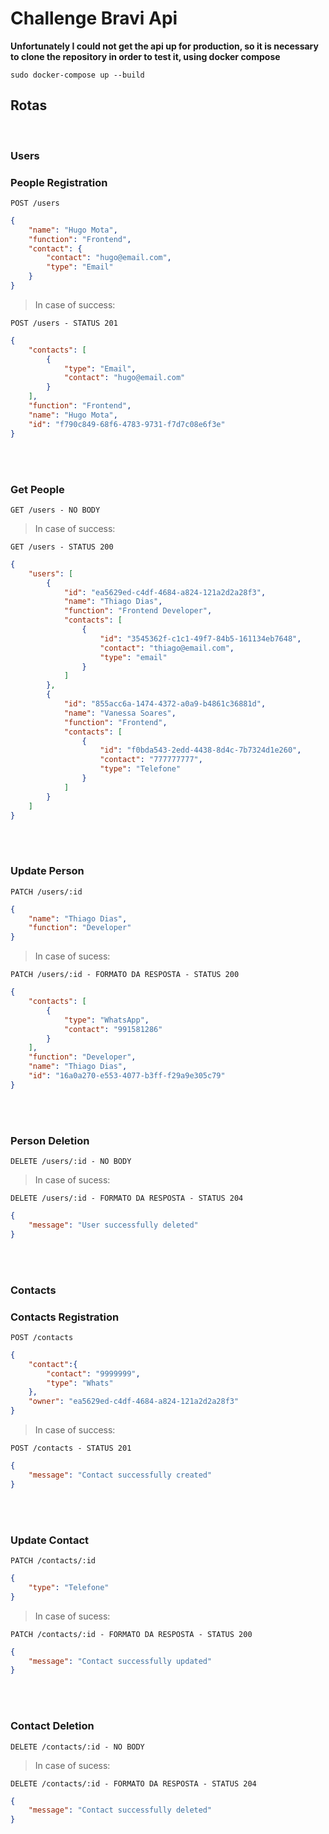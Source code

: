 # **Challenge Bravi Api**

**Unfortunately I could not get the api up for production, so it is necessary to clone the repository in order to test it, using docker compose**

```
sudo docker-compose up --build
```

## Rotas

</br>

### Users

<h3>People Registration</h3>

`POST /users`

```json
{
	"name": "Hugo Mota",
	"function": "Frontend",
	"contact": {
		"contact": "hugo@email.com",
		"type": "Email"
	}
}
```

> In case of success:

`POST /users - STATUS 201`

```json
{
	"contacts": [
		{
			"type": "Email",
			"contact": "hugo@email.com"
		}
	],
	"function": "Frontend",
	"name": "Hugo Mota",
	"id": "f790c849-68f6-4783-9731-f7d7c08e6f3e"
}
```

</br></br>

<h3>Get People</h3>

`GET /users - NO BODY`


> In case of success:

`GET /users - STATUS 200`

```json
{
	"users": [
		{
			"id": "ea5629ed-c4df-4684-a824-121a2d2a28f3",
			"name": "Thiago Dias",
			"function": "Frontend Developer",
			"contacts": [
				{
					"id": "3545362f-c1c1-49f7-84b5-161134eb7648",
					"contact": "thiago@email.com",
					"type": "email"
				}
			]
		},
		{
			"id": "855acc6a-1474-4372-a0a9-b4861c36881d",
			"name": "Vanessa Soares",
			"function": "Frontend",
			"contacts": [
				{
					"id": "f0bda543-2edd-4438-8d4c-7b7324d1e260",
					"contact": "777777777",
					"type": "Telefone"
				}
			]
		}
    ]
}
```

</br></br>

<h3>Update Person</h3>

`PATCH /users/:id`

```json
{
	"name": "Thiago Dias",
	"function": "Developer"
}
```

> In case of sucess:

`PATCH /users/:id - FORMATO DA RESPOSTA - STATUS 200`

```json
{
	"contacts": [
		{
			"type": "WhatsApp",
			"contact": "991581286"
		}
	],
	"function": "Developer",
	"name": "Thiago Dias",
	"id": "16a0a270-e553-4077-b3ff-f29a9e305c79"
}

```

<br></br>

<h3>Person Deletion</h3>

`DELETE /users/:id - NO BODY `

> In case of sucess:

`DELETE /users/:id - FORMATO DA RESPOSTA - STATUS 204`

```json
{
	"message": "User successfully deleted"
}
```

</br></br>

### Contacts

<h3>Contacts Registration</h3>

`POST /contacts`

```json
{
	"contact":{
		"contact": "9999999",
		"type": "Whats"
	},
	"owner": "ea5629ed-c4df-4684-a824-121a2d2a28f3"
}
```

> In case of success:

`POST /contacts - STATUS 201`

```json
{
	"message": "Contact successfully created"
}
```

</br></br>

<h3>Update Contact</h3>

`PATCH /contacts/:id`

```json
{
	"type": "Telefone"
}
```

> In case of sucess:

`PATCH /contacts/:id - FORMATO DA RESPOSTA - STATUS 200`

```json
{
	"message": "Contact successfully updated"
}

```

<br></br>

<h3>Contact Deletion</h3>

`DELETE /contacts/:id - NO BODY `

> In case of sucess:

`DELETE /contacts/:id - FORMATO DA RESPOSTA - STATUS 204`

```json
{
	"message": "Contact successfully deleted"
}
```

</br></br>
